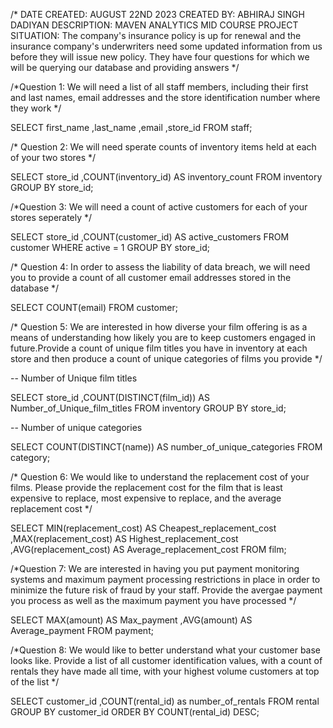 /* DATE CREATED: AUGUST 22ND 2023
CREATED BY: ABHIRAJ SINGH DADIYAN
DESCRIPTION: MAVEN ANALYTICS MID COURSE PROJECT
SITUATION: The company's insurance policy is up for renewal and the insurance company's underwriters 
need some updated information from us before they will issue new policy. They have four questions 
for which we will be querying our database and providing answers */

/*Question 1: We will need a list of all staff members, including their first and last names,
 email addresses and the store identification number where they work */

SELECT
	 first_name
	,last_name
    ,email
    ,store_id
FROM
	staff;

/* Question 2: We will need sperate counts of inventory items held at each of your two stores */

SELECT
	 store_id
	,COUNT(inventory_id) AS inventory_count
FROM
	inventory
GROUP BY
	store_id;

/*Question 3: We will need a count of active customers for each of your stores seperately */

SELECT
	 store_id
	,COUNT(customer_id) AS active_customers
FROM
	customer
WHERE
	active = 1
GROUP BY
	store_id;

/* Question 4: In order to assess the liability of data breach, we will need you to provide a count of all 
customer email addresses stored in the database */

SELECT
	COUNT(email)
FROM
	customer;

/* Question 5: We are interested in how diverse your film offering is as a means of understanding how likely
 you are to keep customers engaged in future.Provide a count of unique film titles you have in inventory at 
 each store and then produce a count of unique categories of films you provide */

-- Number of Unique film titles

SELECT
	 store_id
	,COUNT(DISTINCT(film_id)) AS Number_of_Unique_film_titles
FROM
	inventory
GROUP BY
	store_id;
    
-- Number of unique categories

SELECT
	COUNT(DISTINCT(name)) AS number_of_unique_categories
FROM
	category;
    
/* Question 6: We would like to understand the replacement cost of your films. Please provide the replacement cost for the
 film that is least expensive to replace, most expensive to replace, and the average replacement cost */

SELECT
	 MIN(replacement_cost) AS Cheapest_replacement_cost
    ,MAX(replacement_cost) AS Highest_replacement_cost
    ,AVG(replacement_cost) AS Average_replacement_cost
FROM
	film;

/*Question 7: We are interested in having you put payment monitoring systems and maximum payment processing restrictions in
 place in order to minimize the future risk of fraud by your staff. Provide the avergae payment you process
 as well as the maximum payment you have processed */
 
 SELECT
	 MAX(amount) AS Max_payment
	,AVG(amount) AS Average_payment
FROM
	payment;
    
/*Question 8: We would like to better understand what your customer base looks like. Provide a list of all
customer identification values, with a count of rentals they have made all time, with your highest volume
customers at top of the list */

SELECT
	 customer_id
	,COUNT(rental_id) as number_of_rentals
FROM
	rental
GROUP BY
	customer_id
ORDER BY
	COUNT(rental_id) DESC;
